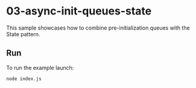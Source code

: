 # 03-async-init-queues-state

This sample showcases how to combine pre-initialization queues with the State
pattern.

## Run

To run the example launch:

```
node index.js
```
